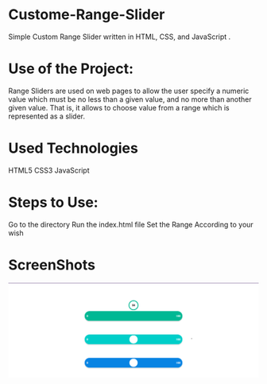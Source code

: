# Custome-Range-Slider
Simple Custom Range Slider written in HTML, CSS, and JavaScript .

# Use of the Project:
Range Sliders are used on web pages to allow the user specify a numeric value which must be no less than a given value, and no more than another given value. That is, it allows to choose value from a range which is represented as a slider.

# Used Technologies
HTML5
CSS3
JavaScript

# Steps to Use:
Go to the directory
Run the index.html file
Set the Range According to your wish

# ScreenShots
![](Custom-Range-Slider.png)
